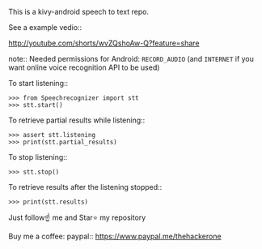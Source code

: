 This is a kivy-android speech to text repo.

See a example vedio::


http://youtube.com/shorts/wvZQshoAw-Q?feature=share

note::
    Needed permissions for Android: `RECORD_AUDIO` (and `INTERNET` if you want
    online voice recognition API to be used)


To start listening::

    >>> from Speechrecognizer import stt
    >>> stt.start()
    
	
To retrieve partial results while listening::

    >>> assert stt.listening
    >>> print(stt.partial_results)
   
   
To stop listening::


    >>> stt.stop()
  
  
To retrieve results after the listening stopped::


    >>> print(stt.results)
    
Just follow☝️ me and Star⭐ my repository


Buy me a coffee:
paypal::
https://www.paypal.me/thehackerone



